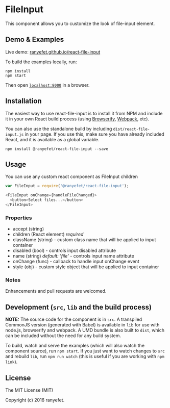 # FileInput

This component allows you to customize the look of file-input element. 


## Demo & Examples

Live demo: [ranyefet.github.io/react-file-input](http://ranyefet.github.io/react-file-input/)

To build the examples locally, run:

```
npm install
npm start
```

Then open [`localhost:8000`](http://localhost:8000) in a browser.


## Installation

The easiest way to use react-file-input is to install it from NPM and include it in your own React build process (using [Browserify](http://browserify.org), [Webpack](http://webpack.github.io/), etc).

You can also use the standalone build by including `dist/react-file-input.js` in your page. If you use this, make sure you have already included React, and it is available as a global variable.

```
npm install @ranyefet/react-file-input --save
```


## Usage

You can use any custom react component as FileInput children

```js
var FileInput = require('@ranyefet/react-file-input');

<FileInput onChange={handleFileChanged}>
  <button>Select files...</button>
</FileInput>
```

### Properties

* accept (string)
* children (React element) *required*
* className (string) - custom class name that will be applied to input container
* disabled (bool) - controls input disabled attribute
* name (string) _default: 'file'_ - controls input name attribute
* onChange (func) - callback to handle input onChange event
* style (obj) - custom style object that will be applied to input container

### Notes

Enhancements and pull requests are welcomed.

## Development (`src`, `lib` and the build process)

**NOTE:** The source code for the component is in `src`. A transpiled CommonJS version (generated with Babel) is available in `lib` for use with node.js, browserify and webpack. A UMD bundle is also built to `dist`, which can be included without the need for any build system.

To build, watch and serve the examples (which will also watch the component source), run `npm start`. If you just want to watch changes to `src` and rebuild `lib`, run `npm run watch` (this is useful if you are working with `npm link`).

## License

The MIT License (MIT)

Copyright (c) 2016 ranyefet.

